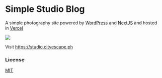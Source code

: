 # Simple Studio Blog

A simple photography site powered by [WordPress](https://wordpress.com/) and [NextJS](https://nextjs.org/) and hosted in [Vercel](https://vercel.com/)

![](https://studio.cityescape.ph/preview.png)

Visit https://studio.cityescape.ph

### License

[MIT](https://choosealicense.com/licenses/mit/)
